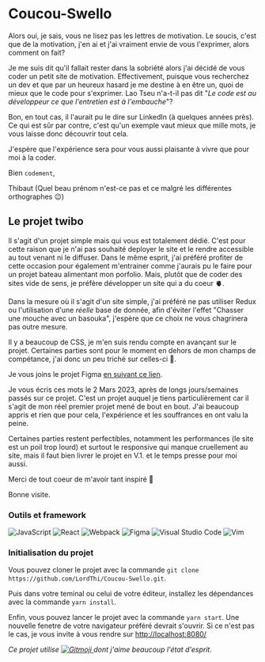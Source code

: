 # Coucou-Swello

Alors oui, je sais, vous ne lisez pas les lettres de motivation. Le soucis, c'est que de la motivation, j'en ai et j'ai vraiment envie de vous l'exprimer, alors comment on fait?

Je me suis dit qu'il fallait rester dans la sobriété alors j'ai décidé de vous coder un petit site de motivation. Effectivement, puisque vous recherchez un dev et que par un heureux hasard je me destine à en être un, quoi de mieux que le code pour s'exprimer.
Lao Tseu n'a-t-il pas dit "*Le code est au développeur ce que l'entretien est à l'embauche*"?

Bon, en tout cas, il l'aurait pu le dire sur LinkedIn (à quelques années près). Ce qui est sûr par contre, c'est qu'un exemple vaut mieux que mille mots, je vous laisse donc découvrir tout cela.

J'espère que l'expérience sera pour vous aussi plaisante à vivre que pour moi à la coder.

Bien `codement`,

Thibaut (Quel beau prénom n'est-ce pas et ce malgré les différentes orthographes 😉)

## Le projet twibo

Il s'agit d'un projet simple mais qui vous est totalement dédié. C'est pour cette raison que je n'ai pas souhaité deployer le site et le rendre accessible au tout venant ni le diffuser. Dans le même esprit, j'ai préféré profiter de cette occasion pour également m'entrainer comme j'aurais pu le faire pour un projet bateau alimentant mon porfolio. Mais, plutôt que de coder des sites vide de sens, je préfère développer un site qui a du coeur 🫀.

Dans la mesure où il s'agit d'un site simple, j'ai préféré ne pas utiliser Redux ou l'utilisation d'une *réelle* base de donnée, afin d'éviter l'effet "Chasser une mouche avec un basouka", j'espère que ce choix ne vous chagrinera pas outre mesure.

Il y a beaucoup de CSS, je m'en suis rendu compte en avançant sur le projet. Certaines parties sont pour le moment en dehors de mon champs de compétance, j'ai donc un peu triché sur celles-ci 🤫.  

Je vous joins le projet Figma [en suivant ce lien](https://www.figma.com/file/vK4UM2rTQxS53I5CJjB8nP/swello-project?t=fNaPov8Tc2pJKZ5z-1).  

Je vous écris ces mots le 2 Mars 2023, après de longs jours/semaines passés sur ce projet. C'est un projet auquel je tiens particulièrement car il s'agit de mon réel premier projet mené de bout en bout. J'ai beaucoup appris et rien que pour cela, l'expérience et les souffrances en ont valu la peine.  

Certaines parties restent perfectibles, notamment les performances (le site est un poil trop lourd) et surtout le responsive qui manque cruellement au site, mais il faut bien livrer le projet en V.1. et le temps presse pour moi aussi.  

Merci de tout coeur de m'avoir tant inspiré 💙

Bonne visite.

### Outils et framework

![JavaScript](https://img.shields.io/badge/javascript-%23323330.svg?style=for-the-badge&logo=javascript&logoColor=%23F7DF1E)
![React](https://img.shields.io/badge/react-%2320232a.svg?style=for-the-badge&logo=react&logoColor=%2361DAFB)
![Webpack](https://img.shields.io/badge/webpack-%238DD6F9.svg?style=for-the-badge&logo=webpack&logoColor=black)
![Figma](https://img.shields.io/badge/figma-%23F24E1E.svg?style=for-the-badge&logo=figma&logoColor=white)
![Visual Studio Code](https://img.shields.io/badge/Visual%20Studio%20Code-0078d7.svg?style=for-the-badge&logo=visual-studio-code&logoColor=white)
![Vim](https://img.shields.io/badge/VIM-%2311AB00.svg?style=for-the-badge&logo=vim&logoColor=white)

### Initialisation du projet

Vous pouvez cloner le projet avec la commande `git clone https://github.com/LordThi/Coucou-Swello.git`.

Puis dans votre teminal ou celui de votre éditeur, installez les dépendances avec la commande `yarn install`.

Enfin, vous pouvez lancer le projet avec la commande `yarn start`. Une nouvelle fenetre de votre navigateur préféré devrait s'ouvrir. Si ce n'est pas le cas, je vous invite à vous rendre sur <http://localhost:8080/>

*Ce projet utilise <a href="https://gitmoji.dev">
  <img
    src="https://img.shields.io/badge/gitmoji-%20😜%20😍-FFDD67.svg?style=flat-square"
    alt="Gitmoji"
  />
</a> dont j'aime beaucoup l'état d'esprit.*
